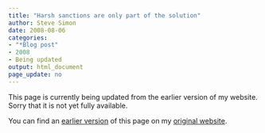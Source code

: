 ```yaml
---
title: "Harsh sanctions are only part of the solution"
author: Steve Simon
date: 2008-08-06
categories:
- "*Blog post"
- 2008
- Being updated
output: html_document
page_update: no
---
```


This page is currently being updated from the earlier version of my website. Sorry that it is not yet fully available.

<!---More--->


You can find an [earlier version][sim1] of this page on my [original website][sim2].

[sim1]: http://www.pmean.com/08/HarshSanctions.html
[sim2]: http://www.pmean.com/original_site.html
